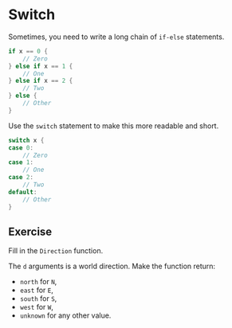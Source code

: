 # Switch

Sometimes, you need to write a long chain of `if-else` statements.

```go
if x == 0 {
	// Zero
} else if x == 1 { 
	// One
} else if x == 2 { 
	// Two
} else { 
	// Other
}
```

Use the `switch` statement to make this more readable and short.

```go
switch x {
case 0:
	// Zero	
case 1: 
	// One	
case 2: 
	// Two	
default: 
	// Other	
}
```

## Exercise

Fill in the `Direction` function.

The `d` arguments is a world direction. Make the function return:

* `north` for `N`,
* `east` for `E`,
* `south` for `S`,
* `west` for `W`,
* `unknown` for any other value.